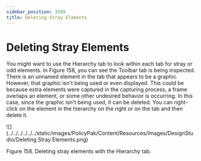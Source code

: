 ```yaml
---
sidebar_position: 3589
title: Deleting Stray Elements
---
```


# Deleting Stray Elements

You might want to use the Hierarchy tab to look within each tab for stray or odd elements. In Figure 158, you can see the Toolbar tab is being inspected. There is an unnamed element in the tab that appears to be a graphic. However, that graphic isn't being used or even displayed. This could be because extra elements were captured in the capturing process, a frame overlaps an element, or some other undesired behavior is occurring. In this case, since the graphic isn't being used, it can be deleted. You can right-click on the element in the hierarchy on the right or on the tab and then delete it.

![](../../../../../../static/images/PolicyPak/Content/Resources/Images/DesignStudio/Deleting Stray Elements.png)

Figure 158. Deleting stray elements with the Hierarchy tab.